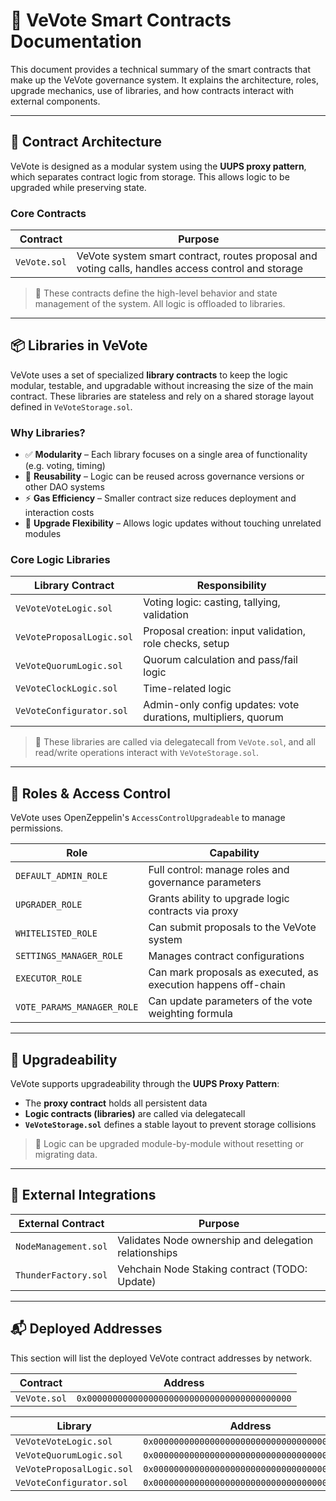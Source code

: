 # 📄 VeVote Smart Contracts Documentation

This document provides a technical summary of the smart contracts that make up the VeVote governance system. It explains the architecture, roles, upgrade mechanics, use of libraries, and how contracts interact with external components.

---

## 🧩 Contract Architecture

VeVote is designed as a modular system using the **UUPS proxy pattern**, which separates contract logic from storage. This allows logic to be upgraded while preserving state.

### Core Contracts

| Contract                   | Purpose                                                             |
|----------------------------|----------------------------------------------------------------------|
| `VeVote.sol`               | VeVote system smart contract, routes proposal and voting calls, handles access control and storage |

> 🧠 These contracts define the high-level behavior and state management of the system. All logic is offloaded to libraries.

---

## 📦 Libraries in VeVote

VeVote uses a set of specialized **library contracts** to keep the logic modular, testable, and upgradable without increasing the size of the main contract. These libraries are stateless and rely on a shared storage layout defined in `VeVoteStorage.sol`.

### Why Libraries?
- ✅ **Modularity** – Each library focuses on a single area of functionality (e.g. voting, timing)
- 🔁 **Reusability** – Logic can be reused across governance versions or other DAO systems
- ⚡ **Gas Efficiency** – Smaller contract size reduces deployment and interaction costs
- 🧱 **Upgrade Flexibility** – Allows logic updates without touching unrelated modules

### Core Logic Libraries

| Library Contract           | Responsibility                                                  |
|----------------------------|------------------------------------------------------------------|
| `VeVoteVoteLogic.sol`      | Voting logic: casting, tallying, validation                      |
| `VeVoteProposalLogic.sol`  | Proposal creation: input validation, role checks, setup          |
| `VeVoteQuorumLogic.sol`    | Quorum calculation and pass/fail logic                           |
| `VeVoteClockLogic.sol`     | Time-related logic  |
| `VeVoteConfigurator.sol`   | Admin-only config updates: vote durations, multipliers, quorum   |

> 📌 These libraries are called via delegatecall from `VeVote.sol`, and all read/write operations interact with `VeVoteStorage.sol`.

---

## 👤 Roles & Access Control

VeVote uses OpenZeppelin's `AccessControlUpgradeable` to manage permissions.

| Role                 | Capability                                                   |
|----------------------|---------------------------------------------------------------|
| `DEFAULT_ADMIN_ROLE` | Full control: manage roles and governance parameters          |
| `UPGRADER_ROLE`      | Grants ability to upgrade logic contracts via proxy           |
| `WHITELISTED_ROLE`   | Can submit proposals to the VeVote system                     |
| `SETTINGS_MANAGER_ROLE` | Manages contract configurations |
| `EXECUTOR_ROLE` | Can mark proposals as executed, as execution happens off-chain  |
| `VOTE_PARAMS_MANAGER_ROLE` | Can update parameters of the vote weighting formula |
---

## 🔐 Upgradeability

VeVote supports upgradeability through the **UUPS Proxy Pattern**:

- The **proxy contract** holds all persistent data
- **Logic contracts (libraries)** are called via delegatecall
- **`VeVoteStorage.sol`** defines a stable layout to prevent storage collisions

> 🔄 Logic can be upgraded module-by-module without resetting or migrating data.

---

## 🔗 External Integrations

| External Contract       | Purpose                                                     |
|--------------------------|-------------------------------------------------------------|
| `NodeManagement.sol`     | Validates Node ownership and delegation relationships       |
| `ThunderFactory.sol`     | Vehchain Node Staking contract (TODO: Update) 

---

## 📬 Deployed Addresses

This section will list the deployed VeVote contract addresses by network.

| Contract                  | Address                                                   |
|---------------------------|------------------------------------------------   |
| `VeVote.sol`              | `0x0000000000000000000000000000000000000000`                                                      |

| Library                  | Address        |
|---------------------------|----------------|
| `VeVoteVoteLogic.sol`              | `0x0000000000000000000000000000000000000000`          |
| `VeVoteQuorumLogic.sol`  | `0x0000000000000000000000000000000000000000`          |
| `VeVoteProposalLogic.sol`  | `0x0000000000000000000000000000000000000000`          |
| `VeVoteConfigurator.sol`  | `0x0000000000000000000000000000000000000000`          |





